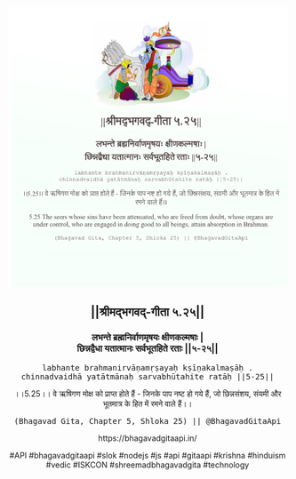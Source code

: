 <img src="../../asset/BG_5_25.png"/>
<center><h2>||श्रीमद्‍भगवद्‍-गीता ५.२५||</h2>
<h3>लभन्ते ब्रह्मनिर्वाणमृषयः क्षीणकल्मषाः |<br/>छिन्नद्वैधा यतात्मानः सर्वभूतहिते रताः ||५-२५||</h3>
<pre>labhante brahmanirvāṇamṛṣayaḥ kṣīṇakalmaṣāḥ .<br/>chinnadvaidhā yatātmānaḥ sarvabhūtahite ratāḥ ||5-25||</pre>
<p>।।5.25।। वे ऋषिगण मोक्ष को प्राप्त होते हैं - जिनके पाप नष्ट हो गये हैं, जो छिन्नसंशय, संयमी और भूतमात्र के हित में रमने वाले हैं।।</p>
<pre>(Bhagavad Gita, Chapter 5, Shloka 25) || @BhagavadGitaApi</pre><p>https://bhagavadgitaapi.in/</p><p>#API #bhagavadgitaapi #slok #nodejs #js #api #gitaapi #krishna #hinduism #vedic #ISKCON #shreemadbhagavadgita #technology</p></center>